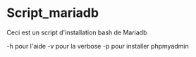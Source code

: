# Script_mariadb

Ceci est un script d'installation bash de Mariadb

-h pour l'aide
-v pour la verbose
-p pour installer phpmyadmin
